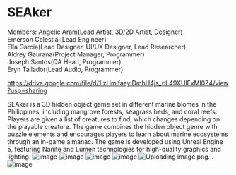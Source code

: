 # SEAker
 
Members:
Angelic Aram(Lead Artist, 3D/2D Artist, Designer)  
Emerson Celestial(Lead Engineer)  
Ella Garcia(Lead Designer, UI/UX Designer, Lead Researcher)  
Aldrey Gaurana(Project Manager, Programmer)  
Joseph Santos(QA Head, Programmer)  
Eryn Tallador(Lead Audio, Programmer)  

https://drive.google.com/file/d/1IzHmifaayiDmhH4js_pL49XUlFxMl0Z4/view?usp=sharing 

SEAker is a 3D hidden object game set in different marine biomes in the Philippines, including mangrove forests, seagrass beds, and coral reefs. Players are given a list of creatures to find, which changes depending on the playable creature. The game combines the hidden object genre with puzzle elements and encourages players to learn about marine ecosystems through an in-game almanac. The game is developed using Unreal Engine 5, featuring Nanite and Lumen technologies for high-quality graphics and lighting.
![image](https://user-images.githubusercontent.com/80930588/235386809-1b7bb9e3-4155-4202-ac61-c7a0603ee601.png)
![image](https://user-images.githubusercontent.com/80930588/235386707-254683c3-4e8f-4edc-a162-c469ef5c3f9b.png)
![image](https://user-images.githubusercontent.com/80930588/235386774-543c63b1-7b57-4f81-a1c3-e5f43ef99c15.png)
![image](https://user-images.githubusercontent.com/80930588/235386849-aaacfcb5-7434-4631-b9bc-1d8f5f45d1bc.png)
![Uploading image.png…]()
![image](https://user-images.githubusercontent.com/80930588/235386926-b0d4d3a8-1468-4f22-8ea1-0556f87e482e.png)

